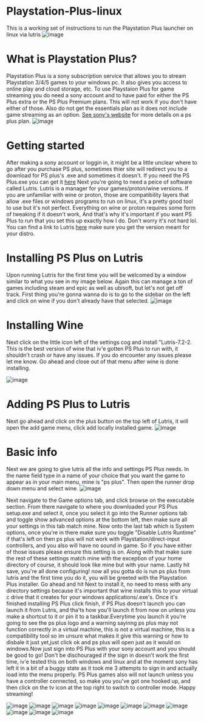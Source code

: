 # Playstation-Plus-linux
This is a working set of instructions to run the Playstation Plus launcher on linux via lutris
![image](https://user-images.githubusercontent.com/106441310/190964432-62f9f1ae-21c8-46bb-832e-98d4bd1c0b79.png)<!--intro image-->

# What is Playstation Plus?
Playstation Plus is a sony subscription service that allows you to stream Playstation 3/4/5 games to your windows pc. It also gives you access to online play and cloud storage, etc. To use Playstaion Plus for game streaming you do need a sony account and to have paid for either the PS Plus extra or the PS Plus Premium plans. This will not work if you don't have either of those. Also do not get the essentials plan as it does not include game streaming as an option. [See sony's website](https://www.playstation.com/en-us/ps-plus/#subscriptions) for more details on a ps plus plan.
![image](https://user-images.githubusercontent.com/106441310/190967292-ba602b2d-2e74-487c-bc28-5d2a39738701.png)<!--membership-->


# Getting started
After making a sony account or loggin in, it might be a little unclear where to go after you purchase PS plus, sometimes thier site will redirect you to a download for PS plus's .exe and sometimes it doesn't. If you need the PS Plus.exe you can get it [here](https://download-psplus.playstation.com/downloads/psplus/pc/latest)
Next you're going to need a peice of software called Lutris. Lutris is a manager for your games/proton/wine versions. If you are unfamiliar with wine or proton, those are compatibility layers that allow .exe files or windows programs to run on linux, it's a pretty good tool to use but it's not perfect. Everything on wine or proton requires some form of tweaking if it doesn't work, And that's why it's important if you want PS Plus to run that you set this up exactly how I do. Don't worry it's not hard lol. You can find a link to Lutris [here](https://lutris.net/downloads) make sure you get the version meant for your distro.

# Installing PS Plus on Lutris
Upon running Lutris for the first time you will be welcomed by a window similar to what you see in my image below. Again this can manage a ton of games including steam and epic as well as ubisoft, but let's not get off track. First thing you're gonna wanna do is to go to the sidebar on the left and click on wine if you don't already have that selected.
![image](https://user-images.githubusercontent.com/106441310/190971109-778e2fda-b9ad-47ab-b04e-b07b16b250ee.png)<!--lutris menu-->

# Installing Wine
Next click on the little icon left of the settings cog and install "Lutris-7.2-2. This is the best version of wine that iv'e gotten PS Plus to run with, it shouldn't crash or have any issues. If you do encounter any issues please let me know. Go ahead and close out of that menu after wine is done installing.

![image](https://user-images.githubusercontent.com/106441310/190971973-828f3a77-c757-4665-81ea-69b71b6a78c1.png)<!--wine versions-->

# Adding PS Plus to Lutris
Next go ahead and click on the plus button on the top left of Lutris, it will open the add game menu, click add locally installed game.
![image](https://user-images.githubusercontent.com/106441310/190972132-3a0326f1-ebaf-475e-ae3e-47a165010e71.png)<!--add game-->

# Basic info
Next we are going to give lutris all the info and settings PS Plus needs. In the name field type in a name of your choice that you want the game to appear as in your main menu, mine is "ps plus". Then open the runner drop down menu and select wine.
![image](https://user-images.githubusercontent.com/106441310/190972487-5c7cb1ff-2d69-4b4e-b3ce-1d5bdab57abf.png)<!--game info-->

Next navigate to the Game options tab, and click browse on the executable section. From there navigate to where you downloaded your PS Plus setup.exe and select it, once you select it go into the Runner options tab and toggle show advanced options at the bottom left, then make sure all your settings in this tab match mine. Now onto the last tab which is System options, once you're in there make sure you toggle "Disable Lutris Runtime" if that's left on then ps plus will not work with Playstation/direct-input controllers, and you also will have no sound in game. So if you have either of those issues please ensure this setting is on. Along with that make sure the rest of these settings match mine with the exception of your home directory of course, it should look like mine but with your name. Lastly hit save, you're all done configuring! now all you gotta do is run ps plus from lutris and the first time you do it, you will be greeted with the Playstation Plus installer. Go ahead and hit Next to install it, no need to mess with any directory settings because it's important that wine installs this to your virtual c drive that it creates for your windows applications/.exe's. Once it's finished installing PS Plus click finish, if PS Plus doesn't launch you can launch it from Lutris, and tha'ts how you'll launch it from  now on unless you make a shortcut to it or pin it to a taskbar.Everytime you launch it you're going to see the ps plus logo and a warning sayinng ps plus may not function correctly in a virtual machine, this is not a virtual machine, this is a compatibility tool so im unsure what makes it give this warning or how to disbale it just yet,just click ok and ps plus will open just as it would on windows.Now just sign into PS Plus with your sony account and you should be good to go! Don't be dischouraged if the sign in doesn't work the first time, iv'e tested this on both windows and linux and at the moment sony has left it in a bit of a buggy state as it took me 3 attempts to sign in and actually load into the menu properly. PS Plus games also will not launch unless you have a controller connected, so make you you've got one hooked up, and then click on the tv icon at the top right to switch to controller mode. Happy streaming!






![image](https://user-images.githubusercontent.com/106441310/190972739-1771fa04-a190-4fdd-b900-9675d19c9452.png)<!--game options-->
![image](https://user-images.githubusercontent.com/106441310/190974502-c47d1c98-ef29-423c-a690-6e39bc98f754.png)<!--game directory-->
![image](https://user-images.githubusercontent.com/106441310/190975098-0766af26-1b3f-4ee9-9d9c-ac7aa905bec8.png)<!--runner options 1-->
![image](https://user-images.githubusercontent.com/106441310/190975171-edfa09e8-9ad9-4123-8feb-47cab84011cd.png)<!--runner options 2-->
![image](https://user-images.githubusercontent.com/106441310/190975538-f37d1b97-79aa-4cb8-bd15-0b4b0447c8ba.png)<!--system options-->
![image](https://user-images.githubusercontent.com/106441310/190975582-3b61f3ee-3f28-4a94-9ed6-a4c41261070d.png)<!--system options 2-->
![image](https://user-images.githubusercontent.com/106441310/190975805-a96b668f-f0f6-415a-b0c7-801aa1b243ed.png)<!--menu with ps plus-->
![image](https://user-images.githubusercontent.com/106441310/190975906-5072b29d-e207-420c-9001-5646d5339788.png)<!--psplus setup-->
![image](https://user-images.githubusercontent.com/106441310/190977062-92b5aa12-4485-4094-bc4a-d7588f670471.png)<!--psplus setup finish-->
![image](https://user-images.githubusercontent.com/106441310/190978484-cabd6485-b8fe-4aaf-890b-e95d3638c696.png)<!--psplus logo-->
![image](https://user-images.githubusercontent.com/106441310/190978737-94ab5305-26df-4a1f-9932-aa19302fbf23.png)<!--psplus controller mode-->









